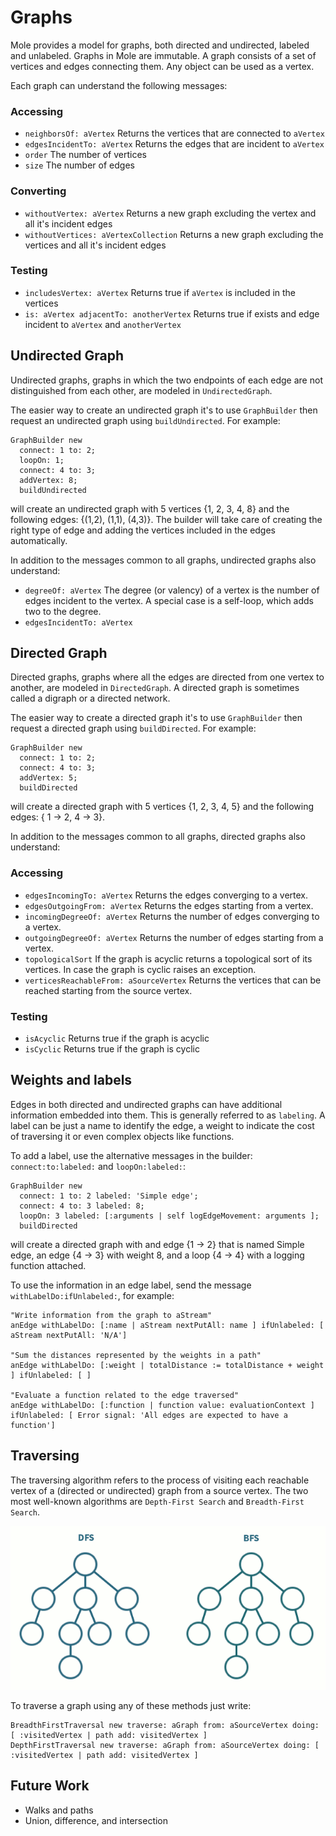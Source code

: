 Graphs
======
Mole provides a model for graphs, both directed and undirected, labeled and unlabeled. Graphs in Mole are immutable. A graph consists of a set of vertices and edges connecting them. Any object can be used as a vertex.

Each graph can understand the following messages:

### Accessing

- `neighborsOf: aVertex` Returns the vertices that are connected to `aVertex`
- `edgesIncidentTo: aVertex` Returns the edges that are incident to `aVertex`
- `order` The number of vertices
- `size` The number of edges

### Converting
- `withoutVertex: aVertex` Returns a new graph excluding the vertex and all it's incident edges
- `withoutVertices: aVertexCollection` Returns a new graph excluding the vertices and all it's incident edges

### Testing
- `includesVertex: aVertex` Returns true if `aVertex` is included in the vertices
- `is: aVertex adjacentTo: anotherVertex` Returns true if exists and edge incident to `aVertex` and `anotherVertex`

## Undirected Graph

Undirected graphs, graphs in which the two endpoints of each edge are not distinguished from each other, are modeled in `UndirectedGraph`.

The easier way to create an undirected graph it's to use `GraphBuilder` then request an undirected graph using `buildUndirected`.
For example:
```smalltalk
GraphBuilder new
  connect: 1 to: 2;
  loopOn: 1;
  connect: 4 to: 3;
  addVertex: 8;
  buildUndirected
```
will create an undirected graph with 5 vertices {1, 2, 3, 4, 8} and the following edges: {(1,2), (1,1), (4,3)}. The builder will take care of creating the right type of edge and adding the vertices included in the edges automatically.

In addition to the messages common to all graphs, undirected graphs also understand:

- `degreeOf: aVertex`  The degree (or valency) of a vertex is the number of edges incident to the vertex.	A special case is a self-loop, which adds two to the degree.
- `edgesIncidentTo: aVertex`

## Directed Graph

Directed graphs, graphs where all the edges are directed from one vertex to another, are modeled in `DirectedGraph`. A directed graph is sometimes called a digraph or a directed network.

The easier way to create a directed graph it's to use `GraphBuilder` then request a directed graph using `buildDirected`.
For example:
```smalltalk
GraphBuilder new
  connect: 1 to: 2;
  connect: 4 to: 3;
  addVertex: 5;
  buildDirected
```
will create a directed graph with 5 vertices {1, 2, 3, 4, 5} and the following edges: { 1 -> 2, 4 -> 3}.

In addition to the messages common to all graphs, directed graphs also understand:

### Accessing
- `edgesIncomingTo: aVertex` Returns the edges converging to a vertex.
- `edgesOutgoingFrom: aVertex` Returns the edges starting from a vertex.
- `incomingDegreeOf: aVertex` Returns the number of edges converging to a vertex.
- `outgoingDegreeOf: aVertex` Returns the number of edges starting from a vertex.
- `topologicalSort` If the graph is acyclic returns a topological sort of its vertices. In case the graph is cyclic raises an exception.
- `verticesReachableFrom: aSourceVertex` Returns the vertices that can be reached starting from the source vertex.

### Testing
- `isAcyclic` Returns true if the graph is acyclic
- `isCyclic` Returns true if the graph is cyclic

## Weights and labels

Edges in both directed and undirected graphs can have additional information embedded into them. This is generally referred to as `labeling`. A label can be just a name to identify the edge, a weight to indicate the cost of traversing it or even complex objects like functions.

To add a label, use the alternative messages in the builder: `connect:to:labeled:` and `loopOn:labeled:`:
```smalltalk
GraphBuilder new
  connect: 1 to: 2 labeled: 'Simple edge';
  connect: 4 to: 3 labeled: 8;
  loopOn: 3 labeled: [:arguments | self logEdgeMovement: arguments ];
  buildDirected
```
will create a directed graph with and edge {1 -> 2} that is named Simple edge, an edge {4 -> 3} with weight 8, and a loop {4 -> 4} with a logging function attached.

To use the information in an edge label, send the message `withLabelDo:ifUnlabeled:`, for example:
```smalltalk
"Write information from the graph to aStream"
anEdge withLabelDo: [:name | aStream nextPutAll: name ] ifUnlabeled: [ aStream nextPutAll: 'N/A']

"Sum the distances represented by the weights in a path"
anEdge withLabelDo: [:weight | totalDistance := totalDistance + weight ] ifUnlabeled: [ ]

"Evaluate a function related to the edge traversed"
anEdge withLabelDo: [:function | function value: evaluationContext ] ifUnlabeled: [ Error signal: 'All edges are expected to have a function']
```

## Traversing

The traversing algorithm refers to the process of visiting each reachable vertex of a (directed or undirected) graph from a source vertex. The two most well-known algorithms are `Depth-First Search` and `Breadth-First Search`.

![BFS vs DFS](dfsbfs.gif)

To traverse a graph using any of these methods just write:

```smalltalk
BreadthFirstTraversal new traverse: aGraph from: aSourceVertex doing: [ :visitedVertex | path add: visitedVertex ]
DepthFirstTraversal new traverse: aGraph from: aSourceVertex doing: [ :visitedVertex | path add: visitedVertex ]
```

## Future Work
- Walks and paths
- Union, difference, and intersection
